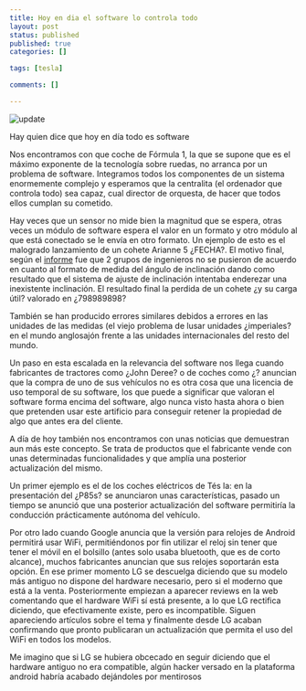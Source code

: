 ```yaml
---
title: Hoy en dia el software lo controla todo
layout: post
status: published
published: true
categories: []

tags: [tesla]

comments: []

---
```

![update](http://www.iconattitude.com/icons/open_icon_library/apps/png/128/system-software-update.png)

Hay quien dice que hoy en día todo es software

Nos encontramos con que coche de Fórmula 1, la que se supone que es el máximo exponente de la tecnología sobre ruedas, no arranca por un problema de software.
Integramos todos los componentes de un sistema enormemente complejo  y esperamos que la centralita (el ordenador que controla todo) sea capaz, cual director de orquesta, de hacer que todos ellos cumplan su cometido.

Hay veces que un sensor no mide bien la magnitud que se espera, otras veces un módulo de software espera el valor en un formato y otro módulo al que está conectado se le envía en otro formato. Un ejemplo de esto es el malogrado lanzamiento de un cohete Arianne 5 ¿FECHA?. El motivo final, según el [informe](http://sunnyday.mit.edu/accidents/Ariane5accidentreport.html) fue que 2 grupos de ingenieros no se pusieron de acuerdo en cuanto al formato de medida del ángulo de inclinación dando como resultado que el sistema de ajuste de inclinación intentaba enderezar una inexistente inclinación. El resultado final la perdida de un cohete ¿y su carga útil? valorado en ¿798989898?

También se han producido errores similares debidos a errores en las unidades de las medidas (el viejo problema de lusar unidades ¿imperiales? en el mundo anglosajón frente a las unidades internacionales del resto del mundo.

Un paso en esta escalada en la relevancia del software nos llega cuando fabricantes de tractores como ¿John Deree? o de coches como ¿? anuncian que la compra de uno de sus vehículos  no es otra cosa que una licencia de uso temporal de su software, los que puede a significar que valoran el software forma encima del software, algo nunca visto hasta ahora o bien que pretenden usar este artificio para conseguir retener la propiedad de algo que antes era del cliente.

A	día de hoy también  nos encontramos con unas noticias que demuestran aun más este concepto. Se trata de productos que el fabricante vende con unas determinadas funcionalidades y que amplía  una posterior actualización del mismo.

Un primer ejemplo es el de los coches eléctricos de Tés la: en la presentación del ¿P85s? se anunciaron unas características, pasado un tiempo se anunció que una posterior actualización del software permitiría la conducción prácticamente autónoma del vehículo.

Por otro lado cuando Google anuncia	que la versión para relojes de Android permitirá usar WiFi, permitiéndonos por fin utilizar el reloj sin tener que tener el móvil en el bolsillo (antes solo usaba bluetooth, que es de corto alcance), muchos fabricantes anuncian que sus relojes soportarán esta opción. En ese primer momento LG se descuelga diciendo que su modelo más antiguo no dispone del hardware necesario, pero si el moderno que está a la venta. Posteriormente empiezan a aparecer reviews en la web comentando que el hardware  WiFi sí está presente, a lo 	que LG rectifica diciendo, que efectivamente existe, pero es incompatible. Siguen apareciendo artículos sobre el tema y finalmente desde LG acaban confirmando que pronto publicaran un actualización que permita el uso del WiFi en todos los modelos.

Me imagino que si LG se hubiera  obcecado en seguir diciendo que el hardware antiguo no era compatible, algún hacker versado en  la plataforma android habría acabado dejándoles por mentirosos